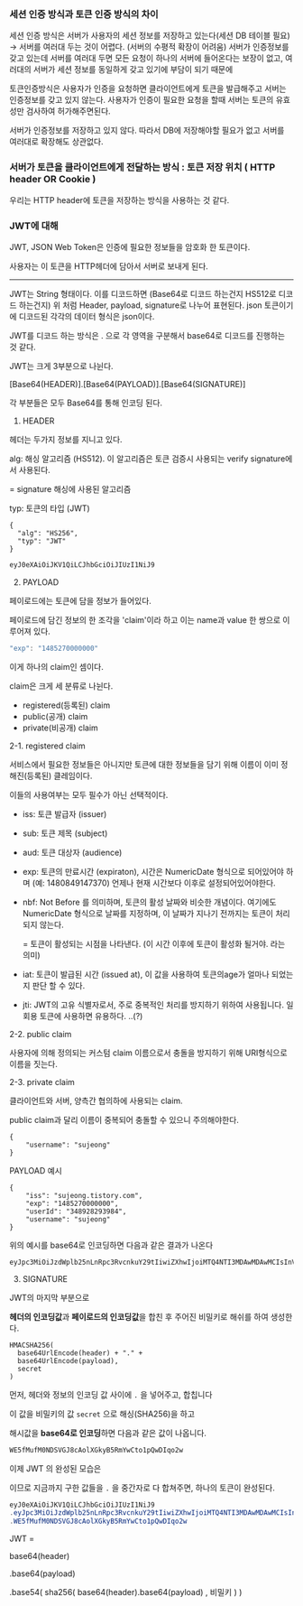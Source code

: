### 세션 인증 방식과 토큰 인증 방식의 차이


세션 인증 방식은 서버가 사용자의 세션 정보를 저장하고 있는다(세션 DB 테이블 필요) → 서버를 여러대 두는 것이 어렵다. (서버의 수평적 확장이 어려움) 서버가 인증정보를 갖고 있는데 서버를 여러대 두면 모든 요청이 하나의 서버에 들어온다는 보장이 없고, 여러대의 서버가 세션 정보를 동일하게 갖고 있기에 부담이 되기 때문에

토큰인증방식은 사용자가 인증을 요청하면 클라이언트에게 토큰을 발급해주고 서버는 인증정보를 갖고 있지 않는다. 사용자가 인증이 필요한 요청을 할때 서버는 토큰의 유효성만 검사하여 허가해주면된다.

서버가 인증정보를 저장하고 있지 않다. 따라서 DB에 저장해야할 필요가 없고 서버를 여러대로 확장해도 상관없다.

### 서버가 토큰을 클라이언트에게 전달하는 방식 : 토큰 저장 위치 ( HTTP header OR Cookie )


우리는 HTTP header에 토큰을 저장하는 방식을 사용하는 것 같다.

### JWT에 대해


JWT, JSON Web Token은 인증에 필요한 정보들을 암호화 한 토큰이다.

사용자는 이 토큰을 HTTP헤더에 담아서 서버로 보내게 된다.

---


JWT는 String 형태이다. 이를 디코드하면 (Base64로 디코드 하는건지 HS512로 디코드 하는건지) 위 처럼 Header, payload, signature로 나누어 표현된다. json 토큰이기에 디코드된 각각의 데이터 형식은 json이다.

JWT를 디코드 하는 방식은 . 으로 각 영역을 구분해서 base64로 디코드를 진행하는 것 같다.

JWT는 크게 3부분으로 나뉜다.

[Base64(HEADER)].[Base64(PAYLOAD)].[Base64(SIGNATURE)]

각 부분들은 모두 Base64를 통해 인코딩 된다.

1. HEADER

헤더는 두가지 정보를 지니고 있다.

alg: 해싱 알고리즘 (HS512). 이 알고리즘은 토큰 검증시 사용되는 verify signature에서 사용된다.

= signature 해싱에 사용된 알고리즘

typ: 토큰의 타입 (JWT)

```
{
  "alg": "HS256",
  "typ": "JWT"
}
```

```java
eyJ0eXAiOiJKV1QiLCJhbGciOiJIUzI1NiJ9
```

2. PAYLOAD

페이로드에는 토큰에 담을 정보가 들어있다.

페이로드에 담긴 정보의 한 조각을 'claim'이라 하고 이는 name과 value 한 쌍으로 이루어져 있다.

```java
"exp": "1485270000000"
```

이게 하나의 claim인 셈이다.

claim은 크게 세 분류로 나뉜다.

- registered(등록된) claim
- public(공개) claim
- private(비공개) claim

2-1. registered claim

서비스에서 필요한 정보들은 아니지만 토큰에 대한 정보들을 담기 위해 이름이 이미 정해진(등록된) 클레임이다.

이들의 사용여부는 모두 필수가 아닌 선택적이다.

- iss: 토큰 발급자 (issuer)
- sub: 토큰 제목 (subject)
- aud: 토큰 대상자 (audience)
- exp: 토큰의 만료시간 (expiraton), 시간은 NumericDate 형식으로 되어있어야 하며 (예: 1480849147370) 언제나 현재 시간보다 이후로 설정되어있어야한다.
- nbf: Not Before 를 의미하며, 토큰의 활성 날짜와 비슷한 개념이다. 여기에도 NumericDate 형식으로 날짜를 지정하며, 이 날짜가 지나기 전까지는 토큰이 처리되지 않는다.

  = 토큰이 활성되는 시점을 나타낸다. (이 시간 이후에 토큰이 활성화 될거야. 라는 의미)

- iat: 토큰이 발급된 시간 (issued at), 이 값을 사용하여 토큰의age가 얼마나 되었는지 판단 할 수 있다.
- jti: JWT의 고유 식별자로서, 주로 중복적인 처리를 방지하기 위하여 사용됩니다. 일회용 토큰에 사용하면 유용하다. ..(?)

2-2. public claim

사용자에 의해 정의되는 커스텀 claim 이름으로서 충돌을 방지하기 위해 URI형식으로 이름을 짓는다.


2-3. private claim

클라이언트와 서버, 양측간 협의하에 사용되는 claim.

public claim과 달리 이름이 중복되어 충돌할 수 있으니 주의해야한다.

```
{
    "username": "sujeong"
}
```

PAYLOAD 예시

```
{
    "iss": "sujeong.tistory.com",
    "exp": "1485270000000",
    "userId": "348928293984",
    "username": "sujeong"
}
```

위의 예시를 base64로 인코딩하면 다음과 같은 결과가 나온다

```
eyJpc3MiOiJzdWplb25nLnRpc3RvcnkuY29tIiwiZXhwIjoiMTQ4NTI3MDAwMDAwMCIsInVzZXJJZCI6IjM0ODkyODI5Mzk4NCIsInVzZXJuYW1lIjoic3VqZW9uZyJ9
```

3. SIGNATURE

JWT의 마지막 부분으로

**헤더의 인코딩값**과 **페이로드의 인코딩값**을 합친 후 주어진 비밀키로 해쉬를 하여 생성한다.

```
HMACSHA256(
  base64UrlEncode(header) + "." +
  base64UrlEncode(payload),
  secret
)
```

먼저, 헤더와 정보의 인코딩 값 사이에 `.` 을 넣어주고, 합칩니다

이 값을 비밀키의 값 `secret` 으로 해싱(SHA256)을 하고

해시값을 **base64로 인코딩**하면 다음과 같은 값이 나옵니다.

```java
WE5fMufM0NDSVGJ8cAolXGkyB5RmYwCto1pQwDIqo2w
```

이제 JWT 의 완성된 모습은


이므로 지금까지 구한 값들을 `.` 을 중간자로 다 합쳐주면, 하나의 토큰이 완성된다.

```java
eyJ0eXAiOiJKV1QiLCJhbGciOiJIUzI1NiJ9
.eyJpc3MiOiJzdWplb25nLnRpc3RvcnkuY29tIiwiZXhwIjoiMTQ4NTI3MDAwMDAwMCIsInVzZXJJZCI6IjM0ODkyODI5Mzk4NCIsInVzZXJuYW1lIjoic3VqZW9uZyJ9
.WE5fMufM0NDSVGJ8cAolXGkyB5RmYwCto1pQwDIqo2w
```

JWT =

base64(header)

.base64(payload)

.base54( sha256( base64(header).base64(payload) , 비밀키 ) )

